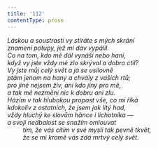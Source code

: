 ```yaml
---
title: '112'
contentType: prose
---
```


<section>

_Láskou a soustrastí vy stíráte s mých skrání  
znamení potupy, jež mi dav vypálil.  
Co na tom, kdo mě dál vynáší nebo haní,  
když vy jste vždy mé zlo skrýval a dobro ctil?  
Vy jste můj celý svět a já se usilovně  
ptám jenom na hany a chvály z vašich rtů;  
pro jiné nejsem živ, ani kdo jiný pro mě,  
a tak mě nezmění nic k dobru ani zlu.  
Házím v tak hlubokou propast vše, co mi říká  
kdokoliv z ostatních, že jsem jak lítý had,  
vždy hluchý ke slovům hánce i lichotníka —  
a svoji nedbalost se snažím omlouvat  
         tím, že vás cítím v své mysli tak pevně tkvět,  
         že se mi kromě vás zdá mrtvý celý svět._

</section>
